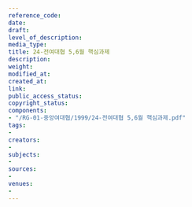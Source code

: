 ```yaml
---
reference_code: 
date: 
draft: 
level_of_description: 
media_type: 
title: 24-전여대협 5,6월 핵심과제
description: 
weight: 
modified_at: 
created_at: 
link: 
public_access_status: 
copyright_status: 
components:
- "/RG-01-중앙여대협/1999/24-전여대협 5,6월 핵심과제.pdf"
tags:
- 
creators:
- 
subjects:
- 
sources:
- 
venues:
- 
---
```

